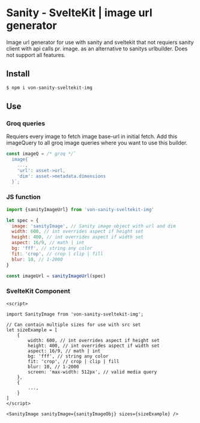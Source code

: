 # Sanity - SvelteKit | image url generator

Image url generator for use with sanity and sveltekit that not requiers sanity client with api calls pr. image.
as an alternative to sanitys urlbuilder. Does not support all features.

## Install
```bash
$ npm i von-sanity-sveltekit-img
```

## Use
### Groq queries
Requiers every image to fetch image base-url in initial fetch. Add this imageQuery to all groq image queries where you want to use this builder.
```javascript
const imageQ = /* groq */`
  image{
    ...,
    'url': asset->url,
    'dim': asset->metadata.dimensions
  }`;
```
### JS function
```javascript
import {sanityImageUrl} from 'von-sanity-sveltekit-img'

let spec = {
  image: 'sanityImage', // Sanity image object with url and dim
  width: 600, // int overrides aspect if height set
  height: 400, // int overrides aspect if width set
  aspect: 16/9, // math | int
  bg: 'fff', // string any color
  fit: 'crop', // crop | clip | fill
  blur: 10, // 1-2000
}

const imageUrl = sanityImageUrl(spec)
```

### SvelteKit Component
```svelte
<script>

import SanityImage from 'von-sanity-sveltekit-img';

// Can contain multiple sizes for use with src set
let sizeExample = [
	{
		width: 600, // int overrides aspect if height set
		height: 400, // int overrides aspect if width set
		aspect: 16/9, // math | int
		bg: 'fff', // string any color
		fit: 'crop', // crop | clip | fill
		blur: 10, // 1-2000
		screen: 'max-width: 512px', // valid media query
	},
	{
		...,
	}
]
</script>

<SanityImage sanityImage={sanityImageObj} sizes={sizeExample} />
```